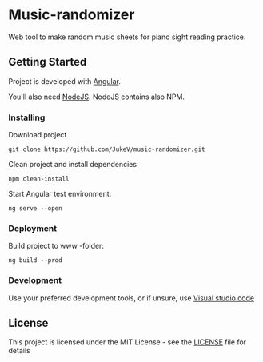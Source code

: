 # Music-randomizer
Web tool to make random music sheets for piano sight reading practice. 

## Getting Started
Project is developed with [Angular](https://angular.io).

You'll also need [NodeJS](https://www.npmjs.com/get-npm). NodeJS contains also NPM.

### Installing
Download project
```
git clone https://github.com/JukeV/music-randomizer.git
```
Clean project and install dependencies
```
npm clean-install
```
Start Angular test environment:
```
ng serve --open
```

### Deployment
Build project to www -folder:
```
ng build --prod
```

### Development
Use your preferred development tools, or if unsure, use [Visual studio code](https://code.visualstudio.com/download)

## License
This project is licensed under the MIT License - see the [LICENSE](LICENSE) file for details

